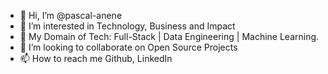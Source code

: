 - 👋 Hi, I’m @pascal-anene
- 👀 I’m interested in Technology, Business and Impact
- 🌱 My Domain of Tech: Full-Stack | Data Engineering | Machine Learning. 
- 💞️ I’m looking to collaborate on Open Source Projects
- 📫 How to reach me Github, LinkedIn

<!---
pascal-anene/pascal-anene is a ✨ special ✨ repository because its `README.md` (this file) appears on your GitHub profile.
You can click the Preview link to take a look at your changes.
--->
